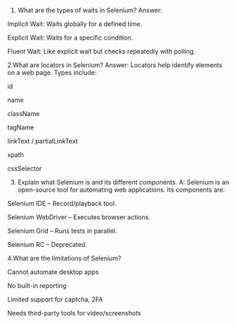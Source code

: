1. What are the types of waits in Selenium?
Answer:

Implicit Wait: Waits globally for a defined time.

Explicit Wait: Waits for a specific condition.

Fluent Wait: Like explicit wait but checks repeatedly with polling.

2.What are locators in Selenium?
Answer:
Locators help identify elements on a web page. Types include:

id

name

className

tagName

linkText / partialLinkText

xpath

cssSelector


3. Explain what Selenium is and its different components.
A: Selenium is an open-source tool for automating web applications. Its components are:

Selenium IDE – Record/playback tool.

Selenium WebDriver – Executes browser actions.

Selenium Grid – Runs tests in parallel.

Selenium RC – Deprecated.

4.What are the limitations of Selenium?


Cannot automate desktop apps

No built-in reporting

Limited support for captcha, 2FA

Needs third-party tools for video/screenshots
